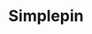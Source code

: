 ---
title: Simplepin
ext_link: http://mathiaslindholm.com/simplepin/
ext_img: https://d13yacurqjgara.cloudfront.net/users/1006619/screenshots/2732767/dribble.jpg
---